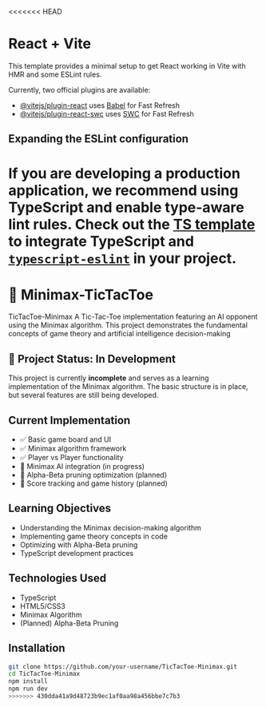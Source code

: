 <<<<<<< HEAD
# React + Vite

This template provides a minimal setup to get React working in Vite with HMR and some ESLint rules.

Currently, two official plugins are available:

- [@vitejs/plugin-react](https://github.com/vitejs/vite-plugin-react/blob/main/packages/plugin-react/README.md) uses [Babel](https://babeljs.io/) for Fast Refresh
- [@vitejs/plugin-react-swc](https://github.com/vitejs/vite-plugin-react-swc) uses [SWC](https://swc.rs/) for Fast Refresh

## Expanding the ESLint configuration

If you are developing a production application, we recommend using TypeScript and enable type-aware lint rules. Check out the [TS template](https://github.com/vitejs/vite/tree/main/packages/create-vite/template-react-ts) to integrate TypeScript and [`typescript-eslint`](https://typescript-eslint.io) in your project.
=======
# 🚀 Minimax-TicTacToe
TicTacToe-Minimax  A Tic-Tac-Toe implementation featuring an AI opponent using the Minimax algorithm. This project demonstrates the fundamental concepts of game theory and artificial intelligence decision-making
## 🚧 Project Status: In Development

This project is currently **incomplete** and serves as a learning implementation of the Minimax algorithm. The basic structure is in place, but several features are still being developed.

## Current Implementation

- ✅ Basic game board and UI
- ✅ Minimax algorithm framework
- ✅ Player vs Player functionality
- 🔄 Minimax AI integration (in progress)
- 🔄 Alpha-Beta pruning optimization (planned)
- 🔄 Score tracking and game history (planned)

## Learning Objectives

- Understanding the Minimax decision-making algorithm
- Implementing game theory concepts in code
- Optimizing with Alpha-Beta pruning
- TypeScript development practices

## Technologies Used

- TypeScript
- HTML5/CSS3
- Minimax Algorithm
- (Planned) Alpha-Beta Pruning

## Installation

```bash
git clone https://github.com/your-username/TicTacToe-Minimax.git
cd TicTacToe-Minimax
npm install
npm run dev
>>>>>>> 430dda41a9d48723b9ec1af0aa98a456bbe7c7b3
